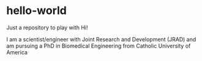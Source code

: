 # hello-world
Just a repository to play with
Hi!

I am a scientist/engineer with Joint Research and Development (JRAD) and am pursuing a PhD in Biomedical Engineering from Catholic University of America
